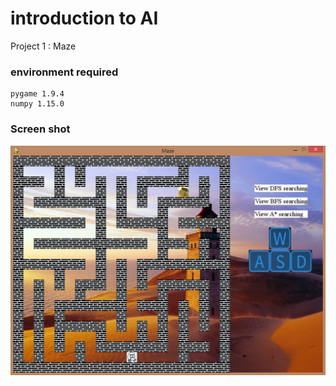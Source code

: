 # introduction to AI

Project 1 : Maze
### environment required

    pygame 1.9.4
    numpy 1.15.0
### Screen shot 
<p align="center">
    <img src="screen.png"
width="700">
</p>

